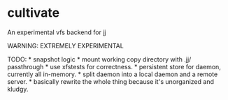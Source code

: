 cultivate
=======
An experimental vfs backend for [jj](https://martinvonz.github.io/jj/)

WARNING: EXTREMELY EXPERIMENTAL

TODO:
    * snapshot logic
    * mount working copy directory with .jj/ passthrough
    * use xfstests for correctness.
    * persistent store for daemon, currently all in-memory.
    * split daemon into a local daemon and a remote server.
    * basically rewrite the whole thing because it's unorganized and kludgy.
